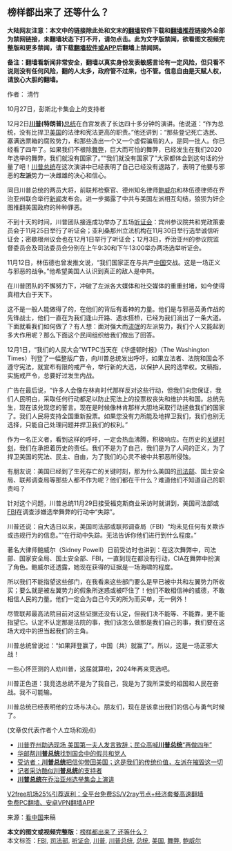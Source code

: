 <h2>榜样都出来了 还等什么？</h2> <p class="notice"><b>大陆网友注意：本文中的链接除此处和文末的<a href="https://github.com/bannedbook/fanqiang" >翻墙</a>软件下载和<a href="https://github.com/killgcd/justmysocks/blob/master/README.md">翻墙推荐</a>链接外全部为禁网链接，未翻墙状态下打不开，请勿点击。此为文字版禁闻，欲看图文视频完整版和更多禁闻，请下载<a href="https://github.com/bannedbook/fanqiang">翻墙软件或APP</a>后翻墙上禁闻网。</p><p>备注：翻墙看新闻非常安全，翻墙以真实身份发表敏感言论有一定风险，但只看不说则没有任何风险，翻的人太多，政府管不过来，也不管。信息自由是天赋人权，请放心大胆的翻墙。</b></p>  <div class="entry"> <p>作者： 清竹</p> <p id="conimg">10月27日，彭斯北卡集会上的支持者</p> <p>12月2日<strong><a href="https://www.bannedbook.org/bnews/tag/%e5%b7%9d%e6%99%ae/" class="st_tag internal_tag" rel="tag" title="标签 川普 下的日志">川普</a>(特朗普)</strong><a href="https://www.bannedbook.org/bnews/tag/%e6%80%bb%e7%bb%9f/" class="st_tag internal_tag" rel="tag" title="标签 总统 下的日志">总统</a>在白宫发表了长达四十多分钟的演讲。他说道：“作为总统，没有比捍卫<a href="https://www.bannedbook.org/bnews/tag/%e7%be%8e%e5%9b%bd/" class="st_tag internal_tag" rel="tag" title="标签 美国 下的日志">美国</a>的法律和宪法更高的职责。”他还讲到：“那些登记死亡选民、塞满选票箱的腐败势力，和那些造出一个又一个虚假骗局的人，是同一批人。你已经看了四年了。如果我们不根除<a href="https://www.bannedbook.org/bnews/tag/%E8%88%9E%E5%BC%8A/" class="st_tag internal_tag" rel="tag" title="标签 舞弊 下的日志">舞弊</a>，巨大而可怕的舞弊，已经发生在我们2020年选举的舞弊，我们就没有国家了。”“我们就没有国家了”大家都体会到这句话的分量了吧！<a href="https://www.bannedbook.org/bnews/tag/%E5%B7%9D%E6%99%AE%E6%80%BB%E7%BB%9F/" class="st_tag internal_tag" rel="tag" title="标签 川普总统 下的日志">川普总统</a>在这次演讲中已经表明了自己已经没有退路了，表明了他要与邪恶的<strong>左派</strong>势力一决雌雄的决心和信心。</p> <p>同日川普总统的两员大将，前联邦检察官、德州知名律师<a href="https://www.bannedbook.org/bnews/tag/%e9%b2%8d%e5%a8%81%e5%b0%94/" class="st_tag internal_tag" rel="tag" title="标签 鲍威尔 下的日志">鲍威尔</a>和林伍德律师在乔治亚州联合举行<span class='wp_keywordlink_affiliate'><a href="https://www.bannedbook.org/" title="新闻">新闻</a></span>发布会。进一步揭露了中共与美国左派相互勾结，狼狈为奸企图推翻美国政府的种种罪恶。</p> <p>不到十天的时间，川普团队接连成功举办了五场<a href="https://www.bannedbook.org/bnews/tag/%e5%90%ac%e8%af%81%e4%bc%9a/" class="st_tag internal_tag" rel="tag" title="标签 听证会 下的日志">听证会</a>：宾州参议院共和党政策委员会于11月25日举行了听证会；亚利桑那州立法机构在11月30日举行选举诚信听证会；密歇根州议会也在12月1日举行了听证会；12月3日，乔治亚州的参议院监督委员会及司法委员会分别在上午9:30和下午13:00举办两场选举听证会。</p>  <p>11月12日，林伍德也曾发推文说，“我们国家正在与共产<span class='wp_keywordlink_affiliate'><a href="https://www.bannedbook.org/" title="中国" target="_blank">中国</a></span>交战。这是一场正义与邪恶的战争。”他希望美国人认识到真正的敌人是中共。</p> <p>在川普团队的不懈努力下，冲破了左派各大媒体和社交媒体的重重封堵，如今使得真相大白于天下。</p> <p>这不是一般人能做得了的，在他们的背后有着神的力量。他们是与邪恶英勇作战的先锋战士，他们一直在为我们逢山开路、遇水搭桥，已经为我们淌出了一条大道。下面就看我们如何做了？有人想：面对强大而<span class='wp_keywordlink'><a href="https://www.bannedbook.org/forum11/topic282.html" title="禁片：评中国共产党的流氓本性" target="_blank">流氓</a></span>的左派势力，我们个人又能起到多大作用呢？那么下面这个民间组织给我们做出了回答。</p> <p>12月1日，“我们的人民大会”WTPC当天在《华盛顿时报》（The Washington Times）刊登了一幅整版广告，向川普总统发出呼吁，如果立法者、法院和国会不遵守宪法，就宣布有限的戒严令，举行新的大选，以保护人民的选举权。文稿指，实施戒严令，总要好过发生内战。</p> <p>广告在最后说，“许多人会像在林肯时代那样反对这些行动，但我们向您保证，我们人民明白，采取任何行动都足以防止宪法上的投票权丧失和维护共和国。总统先生，现在该兑现您的誓言。现在是时候像林肯那样大胆地采取行动拯救我们的国家了。我们人民将支持全国重新投票。如果您没有力所能及地捍卫我们，我们也别无选择，只能自己处理问题并捍卫我们的权利。”</p>  <p>作为一名正义者，看到这样的呼吁，一定会热血沸腾，积极响应。在历史的<span class='wp_keywordlink'><a href="https://www.bannedbook.org/forum2/topic151.html" title="关键时刻：李鹏日记" target="_blank">关键时刻</a></span>，我们在承担着历史的责任。我们不是为了自己，我们是为了人间的正义，为了捍卫美国的宪法、民主、自由，为了我们的心灵不被中共邪恶所侵蚀。</p> <p>有朋友说：美国已经到了生死存亡的关键时刻，那为什么美国的<a href="https://www.bannedbook.org/bnews/tag/%e5%8f%b8%e6%b3%95%e9%83%a8/" class="st_tag internal_tag" rel="tag" title="标签 司法部 下的日志">司法部</a>、国土安全局、联邦调查局等那些人都不作为呢？他们都在干什么？难道他们不知道自己的职责吗？</p> <p>针对这个问题，川普总统11月29日接受福克斯商业采访时就讲到，美国司法部或<a href="https://www.bannedbook.org/bnews/tag/fbi/" class="st_tag internal_tag" rel="tag" title="标签 FBI 下的日志">FBI</a>在调查涉嫌选举舞弊的行动中“失踪”。</p> <p>川普还说：自大选日以来，美国司法部或联邦调查局（FBI）“均未见任何有关欺诈或违规行为的信息。”“在行动中失踪。无法告诉你他们进行到什么程度。”</p> <p>著名大律师鲍威尔（Sidney Powell）日前受访时也讲到：在这次舞弊中，司法部、国家安全局、国土安全部、FBI，一直到现在都没有行动，CIA在舞弊中扮演了角色。鲍威尔还透露，她现在获得的证据是一场海啸的程度。</p>  <p>所以我们不能指望这些部门，在我看来这些部门要么是早已被中共和左翼势力所收买；要么就是被左翼势力的假象所迷惑或被吓住了！他们不敢相信神的威德，不敢相信人民的力量。他们一定会为自己今天的所为而买单，无一例外！</p> <p>尽管联邦最高法院目前对这些证据还没有认定，但我们决不能等、不能靠，更不能指望它。认定不认定那是法院的事，我们该怎么做那是我们自己的事，我们要在这场大戏中的担当起我们的主角。</p> <p>川普总统曾说过：“如果拜登赢了，中国（共）就赢了”。所以，这是一场正邪大战！</p> <p>一些心怀叵测的人劝川普，这届就算啦，2024年再来竞选吧。</p> <p>川普正色道：我竞选总统不是为了我自己，我是为了我所深爱的祖国和人民在奋战。我不可能输。</p>  <p>川普总统已经表明他的立场与决心。朋友们，现在是该拿出我们的信心与勇气时候了。</p> <p>(文章仅代表作者个人立场和观点)</p> <ul class='op-related-articles' title='相关阅读'> <li><a href='https://www.bannedbook.org/bnews/bannedvideo/20201206/1442948.html' target='_blank'>川普乔州助选现场 美国第一夫人发言致辞；民众高喊<b>川普总统</b>“再做四年”</a></li> <li><a href='https://www.bannedbook.org/bnews/cnnews/20201206/1442935.html' target='_blank'>华邮帮<b>川普总统</b>找到国会中的假共和党人</a></li> <li><a href='https://www.bannedbook.org/bnews/bannedvideo/20201206/1442911.html' target='_blank'>受访者：<b>川普总统</b>把信仰带回美国；这是我们的传统价值，左派在摧毁这一切</a></li> <li><a href='https://www.bannedbook.org/bnews/bannedvideo/20201206/1442896.html' target='_blank'>记者采访酷似<b>川普总统</b>的支持者</a></li> <li><a href='https://www.bannedbook.org/bnews/taiwannews/20201206/1442875.html' target='_blank'><b>川普总统</b>在乔治亚州选举集会上演讲</a></li> </ul> <p class="texttj"> <a href="https://github.com/bannedbook/fanqiang/wiki/V2ray%E6%9C%BA%E5%9C%BA" target="_blank">V2free机场25%引荐返利：全平台免费SS/V2ray节点+经济套餐高速翻墙</a><br/> <a href="https://github.com/bannedbook/fanqiang/wiki/%E7%A6%81%E9%97%BB%E7%BD%91%E5%AE%89%E5%8D%93%E7%BF%BB%E5%A2%99%E6%96%B0%E9%97%BBAPP" target="_blank">免费PC翻墙、安卓VPN翻墙APP</a></p><p> 来源：<span class='wp_keywordlink_affiliate'><a href="https://www.secretchina.com/" title="看中国" target="_blank">看中国</a></span>来稿 </p><a name='sharetosocial'></a>       <div><b>本文的图文或视频完整版</b>：<a href='https://www.bannedbook.org/bnews/comments/20201206/1442968.html'>榜样都出来了 还等什么？</a></div>  </div><!--END ENTRY--> <div class="postfooter"> <div>本文标签：<a href="https://www.bannedbook.org/bnews/tag/fbi/" rel="tag">FBI</a>, <a href="https://www.bannedbook.org/bnews/tag/%e5%8f%b8%e6%b3%95%e9%83%a8/" rel="tag">司法部</a>, <a href="https://www.bannedbook.org/bnews/tag/%e5%90%ac%e8%af%81%e4%bc%9a/" rel="tag">听证会</a>, <a href="https://www.bannedbook.org/bnews/tag/%e5%b7%9d%e6%99%ae/" rel="tag">川普</a>, <a href="https://www.bannedbook.org/bnews/tag/%E5%B7%9D%E6%99%AE%E6%80%BB%E7%BB%9F/" rel="tag">川普总统</a>, <a href="https://www.bannedbook.org/bnews/tag/%e6%80%bb%e7%bb%9f/" rel="tag">总统</a>, <a href="https://www.bannedbook.org/bnews/tag/%e7%be%8e%e5%9b%bd/" rel="tag">美国</a>, <a href="https://www.bannedbook.org/bnews/tag/%E8%88%9E%E5%BC%8A/" rel="tag">舞弊</a>, <a href="https://www.bannedbook.org/bnews/tag/%e9%b2%8d%e5%a8%81%e5%b0%94/" rel="tag">鲍威尔</a></div>  </div><!--END POSTFOOTER--> 